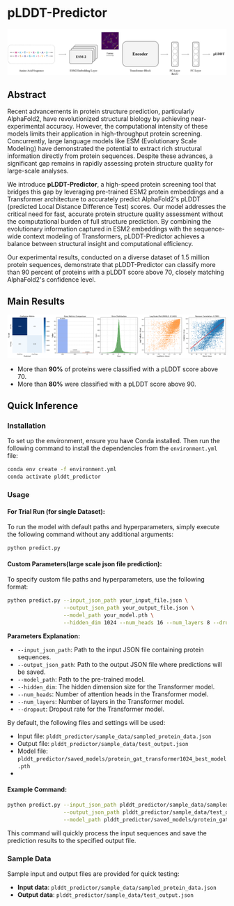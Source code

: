 
# pLDDT-Predictor
![Figures](./figures/architecture.png)

## Abstract
Recent advancements in protein structure prediction, particularly AlphaFold2, have revolutionized structural biology by achieving near-experimental accuracy. However, the computational intensity of these models limits their application in high-throughput protein screening. Concurrently, large language models like ESM (Evolutionary Scale Modeling) have demonstrated the potential to extract rich structural information directly from protein sequences. Despite these advances, a significant gap remains in rapidly assessing protein structure quality for large-scale analyses.

We introduce **pLDDT-Predictor**, a high-speed protein screening tool that bridges this gap by leveraging pre-trained ESM2 protein embeddings and a Transformer architecture to accurately predict AlphaFold2's pLDDT (predicted Local Distance Difference Test) scores. Our model addresses the critical need for fast, accurate protein structure quality assessment without the computational burden of full structure prediction. By combining the evolutionary information captured in ESM2 embeddings with the sequence-wide context modeling of Transformers, pLDDT-Predictor achieves a balance between structural insight and computational efficiency.

Our experimental results, conducted on a diverse dataset of 1.5 million protein sequences, demonstrate that pLDDT-Predictor can classify more than 90 percent of proteins with a pLDDT score above 70, closely matching AlphaFold2's confidence level.

## Main Results
![Model Output](./figures/output_esm.png)

- More than **90%** of proteins were classified with a pLDDT score above 70.
- More than **80%** were classified with a pLDDT score above 90.

## Quick Inference
### Installation
To set up the environment, ensure you have Conda installed. Then run the following command to install the dependencies from the `environment.yml` file:

```bash
conda env create -f environment.yml
conda activate plddt_predictor
```

### Usage

#### For Trial Run (for single Dataset):

To run the model with default paths and hyperparameters, simply execute the following command without any additional arguments:

```bash
python predict.py
```

#### Custom Parameters(large scale json file prediction):

To specify custom file paths and hyperparameters, use the following format:

```bash
python predict.py --input_json_path your_input_file.json \
                  --output_json_path your_output_file.json \
                  --model_path your_model.pth \
                  --hidden_dim 1024 --num_heads 16 --num_layers 8 --dropout 0.1
```

**Parameters Explanation:**
- `--input_json_path`: Path to the input JSON file containing protein sequences.
- `--output_json_path`: Path to the output JSON file where predictions will be saved.
- `--model_path`: Path to the pre-trained model.
- `--hidden_dim`: The hidden dimension size for the Transformer model.
- `--num_heads`: Number of attention heads in the Transformer model.
- `--num_layers`: Number of layers in the Transformer model.
- `--dropout`: Dropout rate for the Transformer model.

  
By default, the following files and settings will be used:
- Input file: `plddt_predictor/sample_data/sampled_protein_data.json`
- Output file: `plddt_predictor/sample_data/test_output.json`
- Model file: `plddt_predictor/saved_models/protein_gat_transformer1024_best_model.pth`
- 
#### Example Command:

```bash
python predict.py --input_json_path plddt_predictor/sample_data/sampled_protein_data.json \
                  --output_json_path plddt_predictor/sample_data/test_output.json \
                  --model_path plddt_predictor/saved_models/protein_gat_transformer1024_best_model.pth
```

This command will quickly process the input sequences and save the prediction results to the specified output file.

### Sample Data

Sample input and output files are provided for quick testing:
- **Input data**: `plddt_predictor/sample_data/sampled_protein_data.json`
- **Output data**: `plddt_predictor/sample_data/test_output.json`

